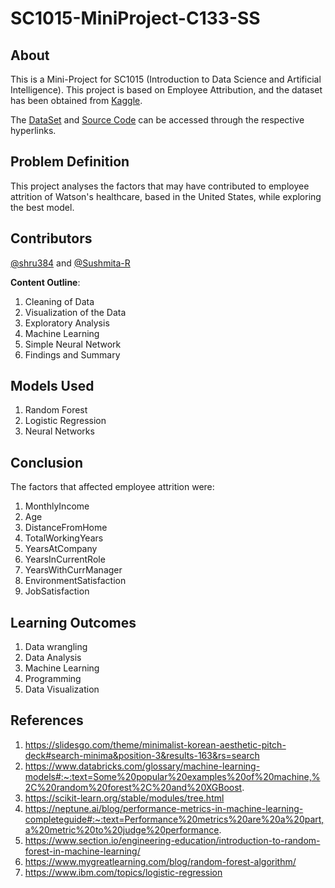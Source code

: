 # SC1015-MiniProject-C133-SS
## About
This is a Mini-Project for SC1015 (Introduction to Data Science and Artificial Intelligence). This project is based on Employee Attribution, and the dataset has been obtained from [Kaggle](https://www.kaggle.com/datasets/jpmiller/employee-attrition-for-healthcare).

The [DataSet](https://github.com/shru384/SC1015-MiniProject-C133-SS/blob/main/watson_healthcare_modified.csv) and [Source Code](https://github.com/shru384/SC1015-MiniProject-C133-SS/blob/main/SC1015_C133_Shrutikhaa%26Sushmita.ipynb) can be accessed through the respective hyperlinks.

## Problem Definition
This project analyses the factors that may have contributed to employee attrition of Watson's healthcare, based in the United States, while exploring the best model. 

## Contributors
[@shru384](https://github.com/shru384) and [@Sushmita-R](https://github.com/Sushmita-R)

**Content Outline**: 
1. Cleaning of Data
2. Visualization of the Data
3. Exploratory Analysis
4. Machine Learning
5. Simple Neural Network
6. Findings and Summary

## Models Used
1. Random Forest
2. Logistic Regression 
3. Neural Networks

## Conclusion
The factors that affected employee attrition were:
1. MonthlyIncome
2. Age
3. DistanceFromHome
4. TotalWorkingYears
5. YearsAtCompany
6. YearsInCurrentRole
7. YearsWithCurrManager
8. EnvironmentSatisfaction
9. JobSatisfaction


## Learning Outcomes
1. Data wrangling
2. Data Analysis
3. Machine Learning
4. Programming
5. Data Visualization

## References 
1. https://slidesgo.com/theme/minimalist-korean-aesthetic-pitch-deck#search-minima&position-3&results-163&rs=search
2. https://www.databricks.com/glossary/machine-learning-models#:~:text=Some%20popular%20examples%20of%20machine,%2C%20random%20forest%2C%20and%20XGBoost.
3. https://scikit-learn.org/stable/modules/tree.html
4. https://neptune.ai/blog/performance-metrics-in-machine-learning-completeguide#:~:text=Performance%20metrics%20are%20a%20part,a%20metric%20to%20judge%20performance.
5. https://www.section.io/engineering-education/introduction-to-random-forest-in-machine-learning/
6. https://www.mygreatlearning.com/blog/random-forest-algorithm/
7. https://www.ibm.com/topics/logistic-regression


